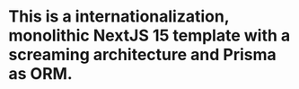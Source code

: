 # This is a internationalization, monolithic NextJS 15 template with a screaming architecture and Prisma as ORM.

